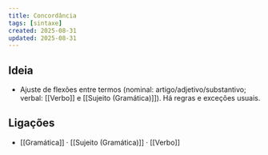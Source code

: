 ```yaml
---
title: Concordância
tags: [sintaxe]
created: 2025-08-31
updated: 2025-08-31
---
```


## Ideia
- Ajuste de flexões entre termos (nominal: artigo/adjetivo/substantivo; verbal: [[Verbo]] e [[Sujeito (Gramática)]]). Há regras e exceções usuais.

## Ligações
- [[Gramática]] · [[Sujeito (Gramática)]] · [[Verbo]]

